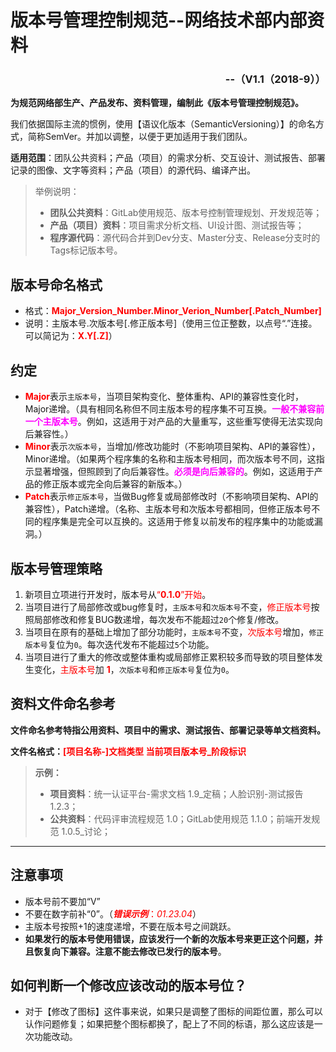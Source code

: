 # **版本号管理控制规范--网络技术部内部资料**
### <p align="right">--（V1.1（2018-9））</p>

**为规范网络部生产、产品发布、资料管理，编制此《版本号管理控制规范》。**

我们依据国际主流的惯例，使用【语议化版本（SemanticVersioning）】的命名方式，简称SemVer。并加以调整，以便于更加适用于我们团队。

**适用范围**：团队公共资料；产品（项目）的需求分析、交互设计、测试报告、部署记录的图像、文字等资料；产品（项目）的源代码、编译产出。

> 举例说明：
>  - **团队公共资料**：GitLab使用规范、版本号控制管理规划、开发规范等；
>  - **产品（项目）资料**：项目需求分析文档、UI设计图、测试报告等；
>  - **程序源代码**：源代码合并到Dev分支、Master分支、Release分支时的Tags标记版本号。

## **版本号命名格式**
- 格式：<font color=red>**Major_Version_Number.Minor_Verion_Number[.Patch_Number]**</font>
- 说明：主版本号.次版本号[.修正版本号]（使用三位正整数，以点号“.”连接。可以简记为：<font color=red>**X.Y[.Z]**</font>）

## **约定**
- <font color=red>**Major**</font>表示`主版本号`，当项目架构变化、整体重构、API的兼容性变化时，Major递增。（具有相同名称但不同主版本号的程序集不可互换。<font color=Magenta>**一般不兼容前一个主版本号**</font>。例如，这适用于对产品的大量重写，这些重写使得无法实现向后兼容性。）
- <font color=red>**Minor**</font>表示`次版本号`，当增加/修改功能时（不影响项目架构、API的兼容性），Minor递增。（如果两个程序集的名称和主版本号相同，而次版本号不同，这指示显著增强，但照顾到了向后兼容性。<font color=Magenta>**必须是向后兼容的**</font>。例如，这适用于产品的修正版本或完全向后兼容的新版本。）
- <font color=red>**Patch**</font>表示`修正版本号`，当做Bug修复或局部修改时（不影响项目架构、API的兼容性），Patch递增。（名称、主版本号和次版本号都相同，但修正版本号不同的程序集是完全可以互换的。这适用于修复以前发布的程序集中的功能或漏洞。）

## **版本号管理策略**
1. 新项目立项进行开发时，版本号从<font color=red>“**0.1.0**”开始</font>。
2. 当项目进行了局部修改或bug修复时，`主版本号`和`次版本号`不变，<font color=red>修正版本号</font>按照局部修改和修复BUG数递增，每次发布不能超过`20`个修复/修改。
3. 当项目在原有的基础上增加了部分功能时，`主版本号`不变，<font color=red>次版本号</font>增加，`修正版本号`复位为` 0 `。每次迭代发布不能超过`5`个功能。
4. 当项目进行了重大的修改或整体重构或局部修正累积较多而导致的项目整体发生变化，<font color=red>主版本号</font>加 <font color=red>**1**</font>，`次版本号`和`修正版本号`复位为` 0 `。

## **资料文件命名参考**
**文件命名参考特指公用资料、项目中的需求、测试报告、部署记录等单文档资料。**

**文件名格式：<font color=red>[项目名称-]文档类型 当前项目版本号_阶段标识</font>**

>**示例：**
>
>- **项目资料**：统一认证平台-需求文档 1.9_定稿；人脸识别-测试报告 1.2.3；
> - **公共资料**：代码评审流程规范 1.0；GitLab使用规范 1.1.0；前端开发规范 1.0.5_讨论；

---

## **注意事项**
- 版本号前不要加“V”
- 不要在数字前补“0”。（<font color=red>***错误示例***：*01.23.04*</font>）
- 主版本号按照+1的速度递增，不要在版本号之间跳跃。
- **如果发行的版本号使用错误，应该发行一个新的次版本号来更正这个问题，并且恢复向下兼容。注意不能去修改已发行的版本号**。

## **如何判断一个修改应该改动的版本号位？**
- 对于【修改了图标】这件事来说，如果只是调整了图标的间距位置，那么可以认作问题修复；如果把整个图标都换了，配上了不同的标语，那么这应该是一次功能改动。 
